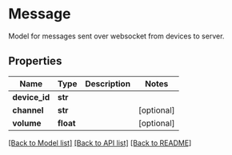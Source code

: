 # Message

Model for messages sent over websocket from devices to server.
## Properties
Name | Type | Description | Notes
------------ | ------------- | ------------- | -------------
**device_id** | **str** |  | 
**channel** | **str** |  | [optional] 
**volume** | **float** |  | [optional] 

[[Back to Model list]](../README.md#documentation-for-models) [[Back to API list]](../README.md#documentation-for-api-endpoints) [[Back to README]](../README.md)


